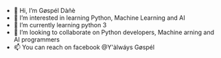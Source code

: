 - 👋 Hi, I’m Gøspél Dàñè
- 👀 I’m interested in learning Python, Machine Learning and AI
- 🌱 I’m currently learning python 3
- 💞️ I’m looking to collaborate on Python developers, Machine arning and AI programmers 
- 📫 You can reach on facebook @Y'àlwáys Gøspél 

<!---
yalwaysgospel/yalwaysgospel is a ✨ special ✨ repository because its `README.md` (this file) appears on your GitHub profile.
You can click the Preview link to take a look at your changes.
--->
